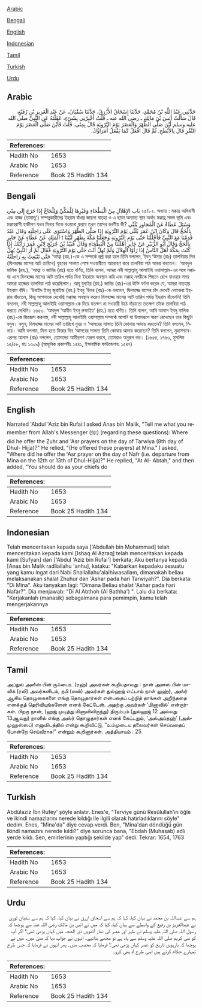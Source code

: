 [Arabic](#arabic)

[Bengali](#bengali)

[English](#english)

[Indonesian](#indonesian)

[Tamil](#tamil)

[Turkish](#turkish)

[Urdu](#urdu)

## Arabic


<div dir="rtl" lang="ar" style={{fontSize:'larger',backgroundColor:'#f8f9fa',padding:20}}>
حَدَّثَنِي عَبْدُ اللَّهِ بْنُ مُحَمَّدٍ، حَدَّثَنَا إِسْحَاقُ الأَزْرَقُ، حَدَّثَنَا سُفْيَانُ، عَنْ عَبْدِ الْعَزِيزِ بْنِ رُفَيْعٍ، قَالَ سَأَلْتُ أَنَسَ بْنَ مَالِكٍ ـ رضى الله عنه ـ قُلْتُ أَخْبِرْنِي بِشَىْءٍ، عَقَلْتَهُ عَنِ النَّبِيِّ صلى الله عليه وسلم أَيْنَ صَلَّى الظُّهْرَ وَالْعَصْرَ يَوْمَ التَّرْوِيَةِ قَالَ بِمِنًى‏.‏ قُلْتُ فَأَيْنَ صَلَّى الْعَصْرَ يَوْمَ النَّفْرِ قَالَ بِالأَبْطَحِ‏.‏ ثُمَّ قَالَ افْعَلْ كَمَا يَفْعَلُ أُمَرَاؤُكَ‏.‏
</div>
<div style={{backgroundColor:'#f8f9fa',padding:20, marginBottom: 10}}><table> <thead> <tr> <th>References:</th> <th></th> </tr> </thead> <tbody><tr><td>Hadith No</td><td>1653</td></tr><tr><td>Arabic No</td><td>1653</td></tr><tr><td>Reference</td><td>Book 25 Hadith 134</td></tr></tbody></table></div>

## Bengali


<div dir="ltr" lang="bn" style={{fontSize:'larger',backgroundColor:'#f8f9fa',padding:20}}>
بَاب الإِهْلاَلِ مِنْ الْبَطْحَاءِ وَغَيْرِهَا لِلْمَكِّيِّ وَلِلْحَاجِّ إِذَا خَرَجَ إِلَى مِنًى ২৫/৮২. অধ্যায় : মক্কাহ্র অধিবাসী এবং হাজ্জ (তামাত্তু‘) সম্পন্নকারীদের ইহরাম বাঁধার জায়গা বাতহা ও এ ছাড়া অন্যান্য স্থান অর্থাৎ মক্কাহ্র সমস্ত ভূমি এবং মক্কাহ্বাসী হাজীগণ যখন মিনার দিকে রওয়ানা করবে তখন তাদের করণীয় কী? وَسُئِلَ عَطَاءٌ عَنْ الْمُجَاوِرِ يُلَبِّي بِالْحَجِّ قَالَ وَكَانَ ابْنُ عُمَرَ يُلَبِّي يَوْمَ التَّرْوِيَةِ إِذَا صَلَّى الظُّهْرَ وَاسْتَوَى عَلَى رَاحِلَتِهِ وَقَالَ عَبْدُ الْمَلِكِ عَنْ عَطَاءٍ عَنْ جَابِرٍ t قَدِمْنَا مَعَ النَّبِيِّ فَأَحْلَلْنَا حَتَّى يَوْمِ التَّرْوِيَةِ وَجَعَلْنَا مَكَّةَ بِظَهْرٍ لَبَّيْنَا بِالْحَجِّ وَقَالَ أَبُو الزُّبَيْرِ عَنْ جَابِرٍ أَهْلَلْنَا مِنْ الْبَطْحَاءِ وَقَالَ عُبَيْدُ بْنُ جُرَيْجٍ لِابْنِ عُمَرَ رَأَيْتُكَ إِذَا كُنْتَ بِمَكَّةَ أَهَلَّ النَّاسُ إِذَا رَأَوْا الْهِلاَلَ وَلَمْ تُهِلَّ أَنْتَ حَتَّى يَوْمَ التَّرْوِيَةِ فَقَالَ لَمْ أَرَ النَّبِيَّ يُهِلُّ حَتَّى تَنْبَعِثَ بِهِ رَاحِلَتُهُ ‘আত্বা (রহ.)-কে এ সম্পর্কে প্রশ্ন করা হলে তিনি বললেন, ইবনু ‘উমার (রাঃ) তালবিয়ার দিন (যিলহাজ্জ মাসের আট তারিখে) যুহরের সালাত শেষে সওয়ারীতে আরোহণ করে তালবিয়া পাঠ আরম্ভ করতেন। ‘আবদুল মালিক (রহ.), ‘আত্বা ও জাবির (রাঃ) হতে বর্ণিত, তিনি বলেন, আমরা নবী সাল্লাল্লাহু আলাইহি ওয়াসাল্লাম-এর সঙ্গে মক্কাহ্য় এসে যিলহাজ্জ মাসের আট তারিখ পর্যন্ত বিনা ইহরামে অবস্থান করি এবং মক্কাহ্ নগরীকে পিছনে রেখে যাওয়ার সময় আমরা হাজ্জের তালবিয়া পাঠ করেছিলাম। আবূ যুবাইর (রহ.) জাবির (রাঃ)-এর উক্তি বর্ণনা করেন যে, আমরা বাতহায় ইহরাম বাঁধি। ‘উবাইদ ইবনু জুরাইজ (রহ.) ইবনু ‘উমর (রাঃ)-কে বললেন, যিলহাজ্জ মাসের চাঁদ দেখেই লোকেরা ইহরাম বাঁধতেন, কিন্তু আপনাকে দেখেছি মক্কাহ্য় অবস্থান করেও যিলহাজ্জ মাসের আট তারিখ পর্যন্ত ইহরাম বাঁধেননি! তিনি বললেন, নবী সাল্লাল্লাহু আলাইহি ওয়াসাল্লাম-কে নিয়ে যতক্ষণ না সওয়ারী উঠে দাঁড়াতো ততক্ষণ তাঁকে তালবিয়া পাঠ করতে দেখিনি। ১৬৫৩. ‘আবদুল ‘আযীয ইবনু রুফাইয়‘ (রহ.) হতে বর্ণিত। তিনি বলেন, আমি আনাস ইবনু মালিক (রাঃ)-কে জিজ্ঞেস করলাম, নবী সাল্লাল্লাহু আলাইহি ওয়াসাল্লাম সম্পর্কে আপনি যা উত্তমরূপে স্মরণ রেখেছেন তার কিছুটা বলুন। বলুন, যিলহাজ্জ মাসের আট তারিখে যুহর ও ‘আসরের সালাত তিনি কোথায় আদায় করতেন? তিনি বললেন, মিনায়। আমি বললাম, মিনা হতে ফিরার দিন ‘আসরের সালাত তিনি কোথায় আদায় করেছেন? তিনি বললেন, মুহাস্সাবে। এরপর আনাস (রাঃ) বললেন, তোমাদের আমীরগণ যেরূপ করবে, তোমরাও অনুরূপ কর। (১৬৫৪, ১৭৬৩, মুসলিম ১৫/৫৮, হাঃ ১৩০৯) (আধুনিক প্রকাশনীঃ ১৫৪১, ইসলামিক ফাউন্ডেশনঃ ১৫৪৭)
</div>
<div style={{backgroundColor:'#f8f9fa',padding:20, marginBottom: 10}}><table> <thead> <tr> <th>References:</th> <th></th> </tr> </thead> <tbody><tr><td>Hadith No</td><td>1653</td></tr><tr><td>Arabic No</td><td>1653</td></tr><tr><td>Reference</td><td>Book 25 Hadith 134</td></tr></tbody></table></div>

## English


<div dir="ltr" lang="en" style={{fontSize:'larger',backgroundColor:'#f8f9fa',padding:20}}>
Narrated 'Abdul 'Aziz bin Rufai:I asked Anas bin Malik, "Tell me what you remember from Allah's Messenger (ﷺ) (regarding these questions): Where did he offer the Zuhr and 'Asr prayers on the day of Tarwiya (8th day of Dhul- Hijja)?" He relied, "(He offered these prayers) at Mina." I asked, "Where did he offer the 'Asr prayer on the day of Nafr (i.e. departure from Mina on the 12th or 13th of Dhul-Hijja)?" He replied, "At Al- Abtah," and then added, "You should do as your chiefs do
</div>
<div style={{backgroundColor:'#f8f9fa',padding:20, marginBottom: 10}}><table> <thead> <tr> <th>References:</th> <th></th> </tr> </thead> <tbody><tr><td>Hadith No</td><td>1653</td></tr><tr><td>Arabic No</td><td>1653</td></tr><tr><td>Reference</td><td>Book 25 Hadith 134</td></tr></tbody></table></div>

## Indonesian


<div dir="ltr" lang="id" style={{fontSize:'larger',backgroundColor:'#f8f9fa',padding:20}}>
Telah menceritakan kepada saya ['Abdullah bin Muhammad] telah menceritakan kepada kami [Ishaq Al Azraq] telah menceritakan kepada kami [Sufyan] dari ['Abdul 'Aziz bin Rufai'] berkata; Aku bertanya kepada [Anas bin Malik radliallahu 'anhu], kataku: "Kabarkan kepadaku sesuatu yang kamu ingat dari Nabi Shallallahu'alaihiwasallam, dimanakah beliau melaksanakan shalat Zhuhur dan 'Ashar pada hari Tarwiyah?". Dia berkata: "Di Mina". Aku tanyakan lagi: "Dimana Beliau shalat 'Ashar pada hari Nafar?". Dia menjawab: "Di Al Abthoh (Al Bathha') ". Lalu dia berkata: "Kerjakanlah (manasik) sebagaimana para pemimpin, kamu telah mengerjakannya
</div>
<div style={{backgroundColor:'#f8f9fa',padding:20, marginBottom: 10}}><table> <thead> <tr> <th>References:</th> <th></th> </tr> </thead> <tbody><tr><td>Hadith No</td><td>1653</td></tr><tr><td>Arabic No</td><td>1653</td></tr><tr><td>Reference</td><td>Book 25 Hadith 134</td></tr></tbody></table></div>

## Tamil


<div dir="ltr" lang="ta" style={{fontSize:'larger',backgroundColor:'#f8f9fa',padding:20}}>
அப்துல் அஸீஸ் பின் ருஃபைஉ (ரஹ்) அவர்கள் கூறியதாவது : நான் அனஸ் பின் மாலிக் (ரலி) அவர்களிடம், நபி (ஸல்) அவர்கள் துல்ஹஜ் எட்டாம் நாள் லுஹ்ர், அஸ்ர் ஆகிய தொழுகைகளை எங்கு தொழுதார்கள் என்பதைப் பற்றித் தாங்கள் அறிந்ததை எனக்குத் தெரிவியுங்களேன் எனக் கேட்டேன். அதற்கு அவர்கள் ‘மினாவில்’ என்றார்கள். பிறகு நான், (ஹஜ் முடித்து மினாவிலிருந்து) திரும்பும் (துல்ஹஜ் 12 அல்லது 13ஆவது) நாளில் எங்கு அஸ்ர் தொழுதார்கள் எனக் கேட்டதும், ‘அல்அப்தஹ்’ (அல்முஹஸ்ஸப்) எனுமிடத்தில் என்று கூறிவிட்டு, “உம்முடைய தலைவர்கள் செய்வதைப் போன்றே செய்வீராக!” என்றும் கூறினார்கள். அத்தியாயம் : 25
</div>
<div style={{backgroundColor:'#f8f9fa',padding:20, marginBottom: 10}}><table> <thead> <tr> <th>References:</th> <th></th> </tr> </thead> <tbody><tr><td>Hadith No</td><td>1653</td></tr><tr><td>Arabic No</td><td>1653</td></tr><tr><td>Reference</td><td>Book 25 Hadith 134</td></tr></tbody></table></div>

## Turkish


<div dir="ltr" lang="tr" style={{fontSize:'larger',backgroundColor:'#f8f9fa',padding:20}}>
Abdülaziz İbn Rufey' şöyle anlatır. Enes'e, "Terviye günü Resûlullah'ın öğle ve ikindi namazlarını nerede kıldığı ile ilgili olarak hatırladıklarını söyle" dedim. Enes, "Mina'da" diye cevap verdi. Ben, "Mina'dan döndüğü gün ikindi namazını nerede kıldı?" diye sorunca bana, "Ebdah (Muhasab) adlı yerde kıldı. Sen, emirlerinin yaptığı şekilde yap" dedi. Tekrar: 1654, 1763
</div>
<div style={{backgroundColor:'#f8f9fa',padding:20, marginBottom: 10}}><table> <thead> <tr> <th>References:</th> <th></th> </tr> </thead> <tbody><tr><td>Hadith No</td><td>1653</td></tr><tr><td>Arabic No</td><td>1653</td></tr><tr><td>Reference</td><td>Book 25 Hadith 134</td></tr></tbody></table></div>

## Urdu


<div dir="rtl" lang="ur" style={{fontSize:'larger',backgroundColor:'#f8f9fa',padding:20}}>
ہم سے عبداللہ بن محمد نے بیان کیا، کہا کہ ہم سے اسحاق ازرق نے بیان کیا، کہا کہ ہم سے سفیان ثوری نے عبدالعزیز بن رفیع کے واسطے سے بیان کیا، کہا کہ میں نے انس بن مالک رضی اللہ عنہ سے پوچھا کہ رسول اللہ صلی اللہ علیہ وسلم نے ظہر اور عصر کی نماز آٹھویں ذی الحجہ میں کہاں پڑھی تھی؟ اگر آپ کو نبی کریم صلی اللہ علیہ وسلم سے یاد ہے تو مجھے بتائیے۔ انہوں نے جواب دیا کہ منیٰ میں۔ میں نے پوچھا کہ بارہویں تاریخ کو عصر کہاں پڑھی تھی؟ فرمایا کہ محصب میں۔ پھر انہوں نے فرمایا کہ جس طرح تمہارے حکام کرتے ہیں اسی طرح تم بھی کرو۔
</div>
<div style={{backgroundColor:'#f8f9fa',padding:20, marginBottom: 10}}><table> <thead> <tr> <th>References:</th> <th></th> </tr> </thead> <tbody><tr><td>Hadith No</td><td>1653</td></tr><tr><td>Arabic No</td><td>1653</td></tr><tr><td>Reference</td><td>Book 25 Hadith 134</td></tr></tbody></table></div>